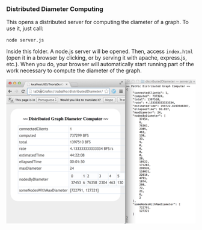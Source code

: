 ### Distributed Diameter Computing

This opens a distributed server for computing the diameter of a graph. To use it, just call:

    node server.js

Inside this folder. A node.js server will be opened. Then, access `index.html` (open it in a browser by clicking, or by serving it with apache, express.js, etc.). When you do, your browser will automatically start running part of the work necessary to compute the diameter of the graph.

![example](distribexample.png)
